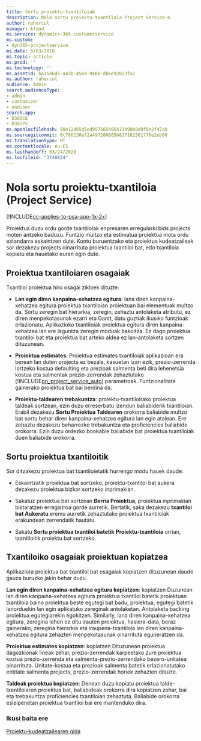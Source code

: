 ```yaml
---
title: Sortu proiektu-txantiloiak
description: Nola sortu proiektu-txantiloia Project Service-n
author: ruhercul
manager: kfend
ms.service: dynamics-365-customerservice
ms.custom:
- dyn365-projectservice
ms.date: 8/03/2018
ms.topic: article
ms.prod: ''
ms.technology: ''
ms.assetid: ba15d6d5-a43b-456a-9488-db6e92023fa1
ms.author: ruhercul
audience: Admin
search.audienceType:
- admin
- customizer
- enduser
search.app:
- D365CE
- D365PS
ms.openlocfilehash: 50e12d65d5ed957565485413490b8d9f0e2f47ab
ms.sourcegitcommit: 8c786230ef2a497280885b827162561776e2eb00
ms.translationtype: HT
ms.contentlocale: eu-ES
ms.lasthandoff: 03/24/2020
ms.locfileid: "3748824"
---
```

# <a name="create-a-project-template-project-service"></a>Nola sortu proiektu-txantiloia (Project Service)

[!INCLUDE[cc-applies-to-psa-app-1x-2x](../includes/cc-applies-to-psa-app-1x-2x.md)]

Proiektua duzu ordu gorde txantiloiak enpresaren erregularki bids projects moten antzeko baduzu. Funtzio multzo eta estimatua proiektua mota ordu estandarra eskaintzen dute. Kontu buruentzako eta proiektua kudeatzaileak sor dezakezu projects oinarrituta proiektua txantiloi bat, edo txantiloia kopiatu eta hauetako euren egin dute.  
  
## <a name="components-of-project-template"></a>Proiektua txantiloiaren osagaiak
 Txantiloi proiektua hiru osagai zikloek dituzte:  
  
- **Lan egin diren kanpaina-xehatzea egitura**: lana diren kanpaina-xehatzea egitura proiektua txantiloian proiektuan bai elementuak multzo da. Sortu zeregin bat hierarkia, zeregin, zehaztu antolaketa atributu, ez diren menpekotasunak ezarri eta Gantt, datu guztiak ikusiko funtzioak erlazionatu. Aplikazioko txantiloiak proiektua egitura diren kanpaina-xehatzea lan ere laguntza zeregin moduak bakoitza. Ez dago proiektua txantiloi bat eta proiektua bat arteko aldea ez lan-antolaketa sortzen dituzunean.  
  
- **Proiektua estimates**: Proiektua estimates txantiloiak aplikazioan era berean lan duten projects ez bezala, kasuetan izan ezik, prezio-zerrenda lortzeko kostua defaulting eta prezioak salmenta beti dira lehenetsia kostua eta salmentak prezio-zerrendak zehaztutako [!INCLUDE[pn_project_service_auto](../includes/pn-project-service-auto.md)] parametroak. Funtzionalitate gainerako proiektua bat bai berdina da.  
  
- **Proiektu-taldearen trebakuntza**: proiektu-txantiloirako proiektua taldeak sortzean, ezin duzu erreserbatu izendun baliabiderik txantiloian. Erabil dezakezu **Sortu Proiektua Taldearen** orokorra baliabide multzo bat sortu behar diren kanpaina-xehatzea egitura lan egin atalean. Ere zehaztu dezakezu beharrezko trebakuntza eta proficiencies baliabide orokorra. Ezin duzu ordezko bookable baliabide bat proiektua txantiloiak duen baliabide orokorra.  
  
## <a name="create-a-project-from-a-template"></a>Sortu proiektua txantiloitik  
 Sor ditzakezu proiektua bat txantiloietatik hurrengo modu hauek daude:  
  
-   Eskaintzatik proiektua bat sortzeko, proiektu-txantiloi bat aukera dezakezu proiektua bizkor sortzeko inprimakian.  
  
-   Sakatuz proiektua bat sortzean **Berria Proiektua**, proiektua inprimakian bistaratzen erregistroa gorde aurretik. Bertatik, saka dezakezu **txantiloi bat Aukeratu** eremu aurretik zehaztutako proiektua txantiloiak erakundean zerrendatik hautatu.  
  
-   Sakatu **Sortu proiektua txantiloi batetik** **Proiektu-txantiloia** orrian, txantiloitik proiektu bat sortzeko.  
  
## <a name="copying-components-of-a-template-to-a-project"></a>Txantiloiko osagaiak proiektuan kopiatzea  
 Aplikaziora proiektua bat txantiloi bat osagaiak kopiatzen dituzunean daude gauza buruzko jakin behar duzu.  
  
 **Lan egin diren kanpaina-xehatzea egitura kopiatzen**: kopiatzen Duzunean lan diren kanpaina-xehatzea egitura proiektua txantiloi batetik proiektuan txantiloia baino proiektua beste egutegi bat badu, proiektua, egutegi batetik lanorduekin lan egin aplikatuko zereginak antolaketan. Antolaketa backing proiektua egutegiarekin egokitzen. Similarly, lana diren kanpaina-xehatzea egitura, zeregina lehen ez ditu irauten proiektua, hasiera-data, beraz gainerako, zeregina hierarkia eta iraupena-txantiloia lan diren kanpaina-xehatzea egitura zehazten menpekotasunak oinarrituta eguneratzen da.  
  
 **Proiektua estimates kopiatzen**: kopiatzen Dituzunean proiektua dagozkionak lineak zehar, prezio-zerrendak karpeetako zure proiektua kostua prezio-zerrenda eta salmenta-prezio-zerrendako bezero-unitatea oinarrituta. Unitate-kostua eta prezioak salmenta batetik erlazionatutako entitate salmenta projects, prezio-zerrendak horiek zehazten dituzte.  
  
 **Taldeak proiektua kopiatzen**: Denean duzu kopiatu proiektua talde-txantiloiaren proiektua bat, baliabideak orokorra dira kopiatzen zehar, bai eta trebakuntza proficiencies txantiloian zehaztuta. Baliabide orokorra esleipenetan proiektua txantiloi bai ere mantenduko dira.  
  
### <a name="see-also"></a>Ikusi baita ere  
 [Proiektu-kudeatzailearen gida](../project-service/project-manager-guide.md)
